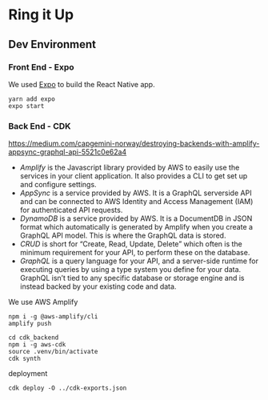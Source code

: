 # Ring it Up

## Dev Environment
### Front End - Expo
We used [Expo](https://expo.io/) to build the React Native app.
```
yarn add expo
expo start
```
### Back End - CDK

https://medium.com/capgemini-norway/destroying-backends-with-amplify-appsync-graphql-api-5521c0e62a4
- *Amplify* is the Javascript library provided by AWS to easily use the services in your client application. It also provides a CLI to get set up and configure settings.
- *AppSync* is a service provided by AWS. It is a GraphQL serverside API and can be connected to AWS Identity and Access Management (IAM) for authenticated API requests.
- *DynamoDB* is a service provided by AWS. It is a DocumentDB in JSON format which automatically is generated by Amplify when you create a GraphQL API model. This is where the GraphQL data is stored.
- *CRUD* is short for “Create, Read, Update, Delete” which often is the minimum requirement for your API, to perform these on the database.
- *GraphQL* is a query language for your API, and a server-side runtime for executing queries by using a type system you define for your data. GraphQL isn’t tied to any specific database or storage engine and is instead backed by your existing code and data.

We use AWS Amplify
```
npm i -g @aws-amplify/cli
amplify push
```

```
cd cdk_backend
npm i -g aws-cdk
source .venv/bin/activate
cdk synth
```

deployment
```
cdk deploy -O ../cdk-exports.json
```
